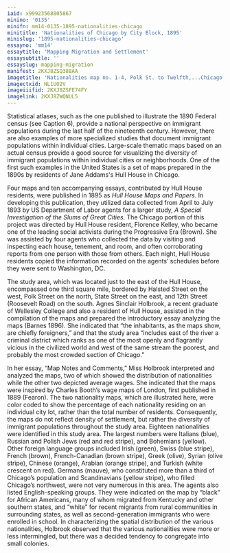 ```yaml
---
iaid: x99923568805867
minino: '0135'
minifn: mm14-0135-1895-nationalities-chicago
minititle: 'Nationalities of Chicago by City Block, 1895'
minislug: '1895-nationalities-chicago'
essayno: 'mm14'
essaytitle: 'Mapping Migration and Settlement'
essaysubtitle: ''
essayslug: mapping-migration
manifest: 2KXJ8ZSQ388AA
imagetitle: 'Nationalities map no. 1-4, Polk St. to Twelfth,...Chicago'
imagectxid: NL1UO2V
imageiiifid: 2KXJ8ZSFE74FY
imagelink: 2KXJ8ZWQNUL5
---
```


Statistical atlases, such as the one published to illustrate the 1890 Federal census (see Caption 6), provide a national perspective on immigrant populations during the last half of the nineteenth century. However, there are also examples of more specialized studies that document immigrant populations within individual cities. Large-scale thematic maps based on an actual census provide a good source for visualizing the diversity of immigrant populations within individual cities or neighborhoods. One of the first such examples in the United States is a set of maps prepared in the 1890s by residents of Jane Addams's Hull House in Chicago.

Four maps and ten accompanying essays, contributed by Hull House residents, were published in 1895 as _Hull House Maps and Papers_. In developing this publication, they utilized data collected from April to July 1893 by US Department of Labor agents for a larger study, _A Special Investigation of the Slums of Great Cities_. The Chicago portion of this project was directed by Hull House resident, Florence Kelley, who became one of the leading social activists during the Progressive Era (Brown). She was assisted by four agents who collected the data by visiting and inspecting each house, tenement, and room, and often corroborating reports from one person with those from others. Each night, Hull House residents copied the information recorded on the agents’ schedules before they were sent to Washington, DC.

The study area, which was located just to the east of the Hull House, encompassed one third square mile, bordered by Halsted Street on the west, Polk Street on the north, State Street on the east, and 12th Street (Roosevelt Road) on the south. Agnes Sinclair Holbrook, a recent graduate of Wellesley College and also a resident of Hull House, assisted in the compilation of the maps and prepared the introductory essay analyzing the maps (Barnes 1896). She indicated that “the inhabitants, as the maps show, are chiefly foreigners,” and that the study area “includes east of the river a criminal district which ranks as one of the most openly and flagrantly vicious in the civilized world and west of the same stream the poorest, and probably the most crowded section of Chicago.”

In her essay, “Map Notes and Comments,” Miss Holbrook interpreted and analyzed the maps, two of which showed the distribution of nationalities while the other two depicted average wages. She indicated that the maps were inspired by Charles Booth’s wage maps of London, first published in 1889 (Fearon). The two nationality maps, which are illustrated here, were color coded to show the percentage of each nationality residing on an individual city lot, rather than the total number of residents. Consequently, the maps do not reflect density of settlement, but rather the diversity of immigrant populations throughout the study area. Eighteen nationalities were identified in this study area. The largest numbers were Italians (blue), Russian and Polish Jews (red and red stripe), and Bohemians (yellow). Other foreign language groups included Irish (green), Swiss (blue stripe), French (brown), French-Canadian (brown stripe), Greek (olive), Syrian (olive stripe), Chinese (orange), Arabian (orange stripe), and Turkish (white crescent on red). Germans (mauve), who constituted more than a third of Chicago’s population and Scandinavians (yellow stripe), who filled Chicago’s northwest, were not very numerous in this area. The agents also listed English-speaking groups. They were indicated on the map by “black” for African Americans, many of whom migrated from Kentucky and other southern states, and “white” for recent migrants from rural communities in surrounding states, as well as second-generation immigrants who were enrolled in school. In characterizing the spatial distribution of the various nationalities, Holbrook observed that the various nationalities were more or less intermingled, but there was a decided tendency to congregate into small colonies.
